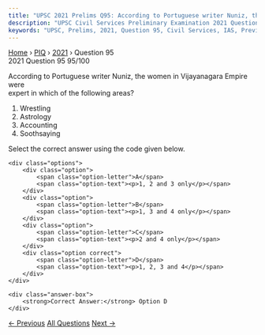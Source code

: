 ```yaml
---
title: "UPSC 2021 Prelims Q95: According to Portuguese writer Nuniz, the women in Vijayanag..."
description: "UPSC Civil Services Preliminary Examination 2021 Question 95 with options and answer"
keywords: "UPSC, Prelims, 2021, Question 95, Civil Services, IAS, Previous Year Questions"
---
```


<nav class="breadcrumb">
    <a href="../../">Home</a>
    <span>›</span>
    <a href="../">PIQ</a>
    <span>›</span>
    <a href="./">2021</a>
    <span>›</span>
    <span>Question 95</span>
</nav>

<div class="question-header">
    <div class="question-meta">
        <span class="year-badge">2021</span>
        <span class="question-number">Question 95</span>
        <span class="progress">95/100</span>
    </div>
    <div class="progress-bar">
        <div class="progress-fill" style="width: 95.0%"></div>
    </div>
</div>

<div class="question-content">
    <div class="question-text">
        <p>According to Portuguese writer Nuniz, the women in Vijayanagara Empire were<br />
expert in which of the following areas?</p>
<ol>
<li>Wrestling</li>
<li>Astrology</li>
<li>Accounting</li>
<li>Soothsaying</li>
</ol>
<p>Select the correct answer using the code given below.</p>
    </div>
    
    <div class="options">
        <div class="option">
            <span class="option-letter">A</span>
            <span class="option-text"><p>1, 2 and 3 only</p></span>
        </div>
        <div class="option">
            <span class="option-letter">B</span>
            <span class="option-text"><p>1, 3 and 4 only</p></span>
        </div>
        <div class="option">
            <span class="option-letter">C</span>
            <span class="option-text"><p>2 and 4 only</p></span>
        </div>
        <div class="option correct">
            <span class="option-letter">D</span>
            <span class="option-text"><p>1, 2, 3 and 4</p></span>
        </div>
    </div>

    <div class="answer-box">
        <strong>Correct Answer:</strong> Option D
    </div>
</div>

<div class="question-nav">
    <a href="../q094-from-the-decline-of-guptas-until-the-rise-of-harsh/" class="nav-btn prev">← Previous</a>
    <a href="../" class="nav-btn center">All Questions</a>
    <a href="../q096-with-reference-to-madanapalle-of-andhra-pradesh-wh/" class="nav-btn next">Next →</a>
</div>
